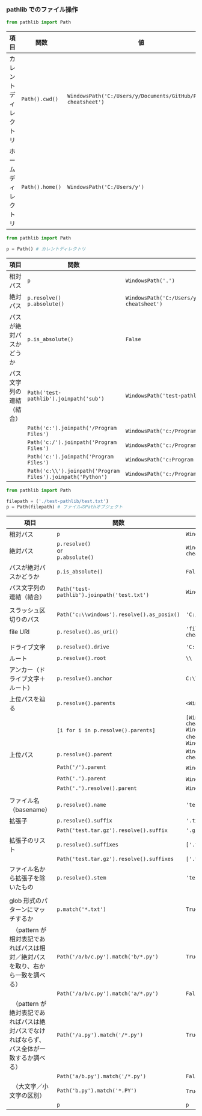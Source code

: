 ### pathlib でのファイル操作

```py
from pathlib import Path
```

| 項目                 | 関数            | 値                                                             |
| -------------------- | --------------- | -------------------------------------------------------------- |
| カレントディレクトリ | `Path().cwd()`  | `WindowsPath('C:/Users/y/Documents/GitHub/Python-cheatsheet')` |
| ホームディレクトリ   | `Path().home()` | `WindowsPath('C:/Users/y')`                                    |

```py
from pathlib import Path

p = Path() # カレントディレクトリ
```

| 項目                     | 関数                                                        | 値                                                             |
| ------------------------ | ----------------------------------------------------------- | -------------------------------------------------------------- |
| 相対パス                 | `p`                                                         | `WindowsPath('.')`                                             |
| 絶対パス                 | `p.resolve()` <br> `p.absolute()`                           | `WindowsPath('C:/Users/y/Documents/GitHub/Python-cheatsheet')` |
| パスが絶対パスかどうか   | `p.is_absolute()`                                           | `False`                                                        |
| パス文字列の連結（結合） | `Path('test-pathlib').joinpath('sub')`                      | `WindowsPath('test-pathlib/sub')`                              |
|                          | `Path('c:').joinpath('/Program Files')`                     | `WindowsPath('c:/Program Files')`                              |
|                          | `Path('c:/').joinpath('Program Files')`                     | `WindowsPath('c:/Program Files')`                              |
|                          | `Path('c:').joinpath('Program Files')`                      | `WindowsPath('c:Program Files')`                               |
|                          | `Path('c:\\').joinpath('Program Files').joinpath('Python')` | `WindowsPath('c:/Program Files/Python')`                       |

```py
from pathlib import Path

filepath = ('./test-pathlib/test.txt')
p = Path(filepath) # ファイルのPathオブジェクト
```

| 項目                                                                                       | 関数                                        | 値                                                                                                                                                                                             |
| ------------------------------------------------------------------------------------------ | ------------------------------------------- | ---------------------------------------------------------------------------------------------------------------------------------------------------------------------------------------------- |
| 相対パス                                                                                   | `p`                                         | `WindowsPath('test-pathlib/test.txt')`                                                                                                                                                         |
| 絶対パス                                                                                   | `p.resolve()` <br>or<br> `p.absolute()`     | `WindowsPath('C:/Users/y/Documents/GitHub/Python-cheatsheet/test-pathlib/test.txt')`                                                                                                           |
| パスが絶対パスかどうか                                                                     | `p.is_absolute()`                           | `False`                                                                                                                                                                                        |
| パス文字列の連結（結合）                                                                   | `Path('test-pathlib').joinpath('test.txt')` | `WindowsPath('test-pathlib/test.txt')`                                                                                                                                                         |
|                                                                                            |                                             |                                                                                                                                                                                                |
| スラッシュ区切りのパス                                                                     | `Path('c:\\windows').resolve().as_posix()`  | `'C:/Windows'`                                                                                                                                                                                 |
| file URI                                                                                   | `p.resolve().as_uri()`                      | `'file:///C:/Users/y/Documents/GitHub/Python-cheatsheet/test-pathlib/test.txt'`                                                                                                                |
|                                                                                            |                                             |                                                                                                                                                                                                |
| ドライブ文字                                                                               | `p.resolve().drive`                         | `'C:'`                                                                                                                                                                                         |
| ルート                                                                                     | `p.resolve().root`                          | `\\`                                                                                                                                                                                           |
| アンカー（ドライブ文字＋ルート）                                                           | `p.resolve().anchor`                        | `C:\\`                                                                                                                                                                                         |
| 上位パスを辿る                                                                             | `p.resolve().parents`                       | `<WindowsPath.parents>`                                                                                                                                                                        |
|                                                                                            | `[i for i in p.resolve().parents]`          | `[WindowsPath('C:/Users/y/Documents/GitHub/Python-cheatsheet/test-pathlib'), WindowsPath('C:/Users/y/Documents/GitHub/Python-cheatsheet'),` ... `WindowsPath('C:/Users'), WindowsPath('C:/')]` |
| 上位パス                                                                                   | `p.resolve().parent`                        | `WindowsPath('C:/Users/y/Documents/GitHub/Python-cheatsheet/test-pathlib')`                                                                                                                    |
|                                                                                            | `Path('/').parent`                          | `WindowsPath('/')` 親ディレクトリが存在しない場合                                                                                                                                              |
|                                                                                            | `Path('.').parent`                          | `WindowsPath('.')` 空のパス                                                                                                                                                                    |
|                                                                                            | `Path('.').resolve().parent`                | `WindowsPath('C:/Users/y/Documents/GitHub')`                                                                                                                                                   |
|                                                                                            |                                             |                                                                                                                                                                                                |
| ファイル名（basename）                                                                     | `p.resolve().name`                          | `'test.txt'`                                                                                                                                                                                   |
| 拡張子                                                                                     | `p.resolve().suffix`                        | `'.txt'`                                                                                                                                                                                       |
|                                                                                            | `Path('test.tar.gz').resolve().suffix`      | `'.gz'`                                                                                                                                                                                        |
| 拡張子のリスト                                                                             | `p.resolve().suffixes`                      | `['.txt']`                                                                                                                                                                                     |
|                                                                                            | `Path('test.tar.gz').resolve().suffixes`    | `['.tar', '.gz']`                                                                                                                                                                              |
| ファイル名から拡張子を除いたもの                                                           | `p.resolve().stem`                          | `'test'`                                                                                                                                                                                       |
|                                                                                            |                                             |                                                                                                                                                                                                |
| glob 形式のパターンにマッチするか                                                          | `p.match('*.txt')`                          | `True`                                                                                                                                                                                         |
| 　（pattern が相対表記であればパスは相対／絶対パスを取り、右から一致を調べる）             | `Path('/a/b/c.py').match('b/*.py')`         | `True`                                                                                                                                                                                         |
|                                                                                            | `Path('/a/b/c.py').match('a/*.py')`         | `False`                                                                                                                                                                                        |
| 　（pattern が絶対表記であればパスは絶対パスでなければならず、パス全体が一致するか調べる） | `Path('/a.py').match('/*.py')`              | `True`                                                                                                                                                                                         |
|                                                                                            | `Path('a/b.py').match('/*.py')`             | `False`                                                                                                                                                                                        |
| 　（大文字／小文字の区別）                                                                 | `Path('b.py').match('*.PY')`                | `True` (Windows の場合)                                                                                                                                                                        |
|                                                                                            | `p`                                         | `p`                                                                                                                                                                                            |
